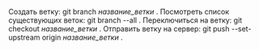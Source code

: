 Создать ветку: git branch *название_ветки* .
Посмотреть список существующих веток: git branch --all .
Переключиться на ветку: git checkout *название_ветки* .
Отправить ветку на сервер: git push --set-upstream origin *название_ветки* .